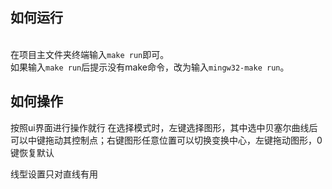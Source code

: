<h2>如何运行</h2><br>
在项目主文件夹终端输入<code>make run</code>即可。<br>
如果输入<code>make run</code>后提示没有make命令，改为输入<code>mingw32-make run</code>。<br>

<h2>如何操作</h2>
按照ui界面进行操作就行
在选择模式时，左键选择图形，其中选中贝塞尔曲线后可以中键拖动其控制点；右键图形任意位置可以切换变换中心，左键拖动图形，0键恢复默认<br>

线型设置只对直线有用<br>

